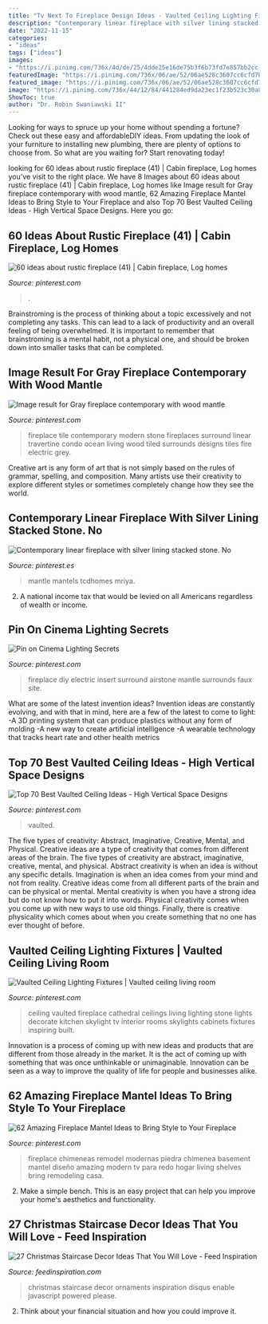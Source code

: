 ```yaml
---
title: "Tv Next To Fireplace Design Ideas - Vaulted Ceiling Lighting Fixtures"
description: "Contemporary linear fireplace with silver lining stacked stone. no"
date: "2022-11-15"
categories:
- "ideas"
tags: ["ideas"]
images:
- "https://i.pinimg.com/736x/4d/de/25/4dde25e16de75b3f6b73fd7e857bb2cc--fireplace-update-fireplace-design.jpg"
featuredImage: "https://i.pinimg.com/736x/06/ae/52/06ae528c3607cc6cfd7b37f2ad93653c.jpg"
featured_image: "https://i.pinimg.com/736x/06/ae/52/06ae528c3607cc6cfd7b37f2ad93653c.jpg"
image: "https://i.pinimg.com/736x/44/12/84/441284ed9da23ec1f23b523c30a814a1.jpg"
ShowToc: true
author: "Dr. Robin Swaniawski II"
---
```



Looking for ways to spruce up your home without spending a fortune? Check out these easy and affordableDIY ideas. From updating the look of your furniture to installing new plumbing, there are plenty of options to choose from. So what are you waiting for? Start renovating today!

	

		
looking for 60 ideas about rustic fireplace (41) | Cabin fireplace, Log homes you've visit to the right place. We have 8 Images about 60 ideas about rustic fireplace (41) | Cabin fireplace, Log homes like Image result for Gray fireplace contemporary with wood mantle, 62 Amazing Fireplace Mantel Ideas to Bring Style to Your Fireplace and also Top 70 Best Vaulted Ceiling Ideas - High Vertical Space Designs. Here you go:
		
    
## 60 Ideas About Rustic Fireplace (41) | Cabin Fireplace, Log Homes

<img loading=lazy src="https://i.pinimg.com/736x/44/12/84/441284ed9da23ec1f23b523c30a814a1.jpg" onerror="this.onerror=null;this.src='https://tse1.mm.bing.net/th?id=OIP.doHuCd7qlmPmgl6SJPeD8gHaLH&amp;pid=15.1';" alt="60 ideas about rustic fireplace (41) | Cabin fireplace, Log homes">

_Source: pinterest.com_

>. 

	

Brainstroming is the process of thinking about a topic excessively and not completing any tasks. This can lead to a lack of productivity and an overall feeling of being overwhelmed. It is important to remember that brainstroming is a mental habit, not a physical one, and should be broken down into smaller tasks that can be completed.

    
## Image Result For Gray Fireplace Contemporary With Wood Mantle

<img loading=lazy src="https://i.pinimg.com/736x/4d/de/25/4dde25e16de75b3f6b73fd7e857bb2cc--fireplace-update-fireplace-design.jpg" onerror="this.onerror=null;this.src='https://tse2.mm.bing.net/th?id=OIP.KSZ6b0sO1ZHg2GwqUPi9hwHaLH&amp;pid=15.1';" alt="Image result for Gray fireplace contemporary with wood mantle">

_Source: pinterest.com_

>fireplace tile contemporary modern stone fireplaces surround linear travertine condo ocean living wood tiled surrounds designs tiles fire electric grey. 

	

Creative art is any form of art that is not simply based on the rules of grammar, spelling, and composition. Many artists use their creativity to explore different styles or sometimes completely change how they see the world.

    
## Contemporary Linear Fireplace With Silver Lining Stacked Stone. No

<img loading=lazy src="https://i.pinimg.com/736x/8d/a1/36/8da136667edc836fe43422ea7086d0e7.jpg" onerror="this.onerror=null;this.src='https://tse1.mm.bing.net/th?id=OIP.ECuRkZyhDfEWYJo5rbnmXwHaJ3&amp;pid=15.1';" alt="Contemporary linear fireplace with silver lining stacked stone. No">

_Source: pinterest.es_

>mantle mantels tcdhomes mriya. 

	

2. A national income tax that would be levied on all Americans regardless of wealth or income.

    
## Pin On Cinema Lighting Secrets

<img loading=lazy src="https://i.pinimg.com/736x/3e/18/7c/3e187cb5d7da2e690c522cd43f2dcbb8--airstone-fireplace-diy-fireplace.jpg" onerror="this.onerror=null;this.src='https://tse3.mm.bing.net/th?id=OIP.dUA3FbEZElvKdztCxHel0wHaJ3&amp;pid=15.1';" alt="Pin on Cinema Lighting Secrets">

_Source: pinterest.com_

>fireplace diy electric insert surround airstone mantle surrounds faux site. 

	

What are some of the latest invention ideas?
Invention ideas are constantly evolving, and with that in mind, here are a few of the latest to come to light: 
-A 3D printing system that can produce plastics without any form of molding 
-A new way to create artificial intelligence 
-A wearable technology that tracks heart rate and other health metrics

    
## Top 70 Best Vaulted Ceiling Ideas - High Vertical Space Designs

<img loading=lazy src="https://i.pinimg.com/736x/dd/60/de/dd60de174db42fce3dc4de653e9b63ca.jpg" onerror="this.onerror=null;this.src='https://tse4.mm.bing.net/th?id=OIP.xpiXHoKaVyqcXYiHV5Dh3QAAAA&amp;pid=15.1';" alt="Top 70 Best Vaulted Ceiling Ideas - High Vertical Space Designs">

_Source: pinterest.com_

>vaulted. 

	

The five types of creativity: Abstract, Imaginative, Creative, Mental, and Physical.
Creative ideas are a type of creativity that comes from different areas of the brain. The five types of creativity are abstract, imaginative, creative, mental, and physical. Abstract creativity is when an idea is without any specific details. Imagination is when an idea comes from your mind and not from reality. Creative ideas come from all different parts of the brain and can be physical or mental. Mental creativity is when you have a strong idea but do not know how to put it into words. Physical creativity comes when you come up with new ways to use old things. Finally, there is creative physicality which comes about when you create something that no one has ever thought of before.

    
## Vaulted Ceiling Lighting Fixtures | Vaulted Ceiling Living Room

<img loading=lazy src="https://i.pinimg.com/736x/3d/08/69/3d08692680f15e58025a5d2abb2b78bc.jpg" onerror="this.onerror=null;this.src='https://tse1.mm.bing.net/th?id=OIP.lBOvZHDt7VkdBDINq8vqTwHaK0&amp;pid=15.1';" alt="Vaulted Ceiling Lighting Fixtures | Vaulted ceiling living room">

_Source: pinterest.com_

>ceiling vaulted fireplace cathedral ceilings living lighting stone lights decorate kitchen skylight tv interior rooms skylights cabinets fixtures inspiring built. 

	

Innovation is a process of coming up with new ideas and products that are different from those already in the market. It is the act of coming up with something that was once unthinkable or unimaginable. Innovation can be seen as a way to improve the quality of life for people and businesses alike.

    
## 62 Amazing Fireplace Mantel Ideas To Bring Style To Your Fireplace

<img loading=lazy src="https://i.pinimg.com/736x/06/ae/52/06ae528c3607cc6cfd7b37f2ad93653c.jpg" onerror="this.onerror=null;this.src='https://tse3.mm.bing.net/th?id=OIP.wmkKnChb4rVxJnhFManmAwHaJ3&amp;pid=15.1';" alt="62 Amazing Fireplace Mantel Ideas to Bring Style to Your Fireplace">

_Source: pinterest.com_

>fireplace chimeneas remodel modernas piedra chimenea basement mantel diseño amazing modern tv para redo hogar living shelves bring remodeling casa. 

	

2. Make a simple bench. This is an easy project that can help you improve your home's aesthetics and functionality. 

    
## 27 Christmas Staircase Decor Ideas That You Will Love - Feed Inspiration

<img loading=lazy src="http://feedinspiration.com/wp-content/uploads/2016/09/Fresh-festive-Christmas-Staircase-with-Ornaments.jpg" onerror="this.onerror=null;this.src='https://tse1.mm.bing.net/th?id=OIP.IE7N0drwMtOd1N3dJrXRMAHaJ4&amp;pid=15.1';" alt="27 Christmas Staircase Decor Ideas That You Will Love - Feed Inspiration">

_Source: feedinspiration.com_

>christmas staircase decor ornaments inspiration disqus enable javascript powered please. 

	

2. Think about your financial situation and how you could improve it.

